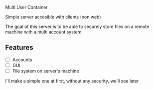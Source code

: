 Multi User Container

Simple server accesible with clients (non web)

The goal of this server is to be able to securely store files on a remote machine with a multi account system

## Features 
- [ ] Accounts
- [ ] GUI
- [ ] File system on server's machine

I'll make a simple one at first, without any security, we'll see later

